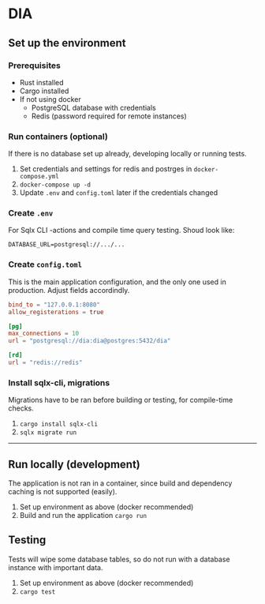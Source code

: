 # DIA

## Set up the environment

### Prerequisites

- Rust installed
- Cargo installed
- If not using docker
    - PostgreSQL database with credentials
    - Redis (password required for remote instances)

### Run containers **(optional)**

If there is no database set up already, developing locally or running tests.

1. Set credentials and settings for redis and postrges in `docker-compose.yml`
2. `docker-compose up -d`
3. Update `.env` and `config.toml` later if the credentials changed

### Create `.env`

For Sqlx CLI -actions and compile time query testing. Shoud look like:

```
DATABASE_URL=postgresql://.../...
```

### Create `config.toml`

This is the main application configuration, and the only one used in production. Adjust fields accordindly.

```toml
bind_to = "127.0.0.1:8080"
allow_registerations = true

[pg]
max_connections = 10
url = "postgresql://dia:dia@postgres:5432/dia"

[rd]
url = "redis://redis"

```

### Install sqlx-cli, migrations

Migrations have to be ran before building or testing, for compile-time checks.

1. `cargo install sqlx-cli`
2. `sqlx migrate run`

---

## Run locally (development)

The application is not ran in a container, since build and dependency caching is not supported (easily).

1. Set up environment as above (docker recommended)
2. Build and run the application `cargo run`

## Testing

Tests will wipe some database tables, so do not run with a database instance with important data.

1. Set up environment as above (docker recommended)
2. `cargo test`

